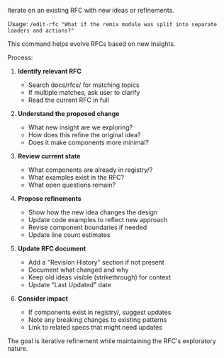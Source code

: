 Iterate on an existing RFC with new ideas or refinements.

Usage: `/edit-rfc "What if the remix module was split into separate loaders and actions?"`

This command helps evolve RFCs based on new insights.

Process:

1. **Identify relevant RFC**
   - Search docs/rfcs/ for matching topics
   - If multiple matches, ask user to clarify
   - Read the current RFC in full

2. **Understand the proposed change**
   - What new insight are we exploring?
   - How does this refine the original idea?
   - Does it make components more minimal?

3. **Review current state**
   - What components are already in registry/?
   - What examples exist in the RFC?
   - What open questions remain?

4. **Propose refinements**
   - Show how the new idea changes the design
   - Update code examples to reflect new approach
   - Revise component boundaries if needed
   - Update line count estimates

5. **Update RFC document**
   - Add a "Revision History" section if not present
   - Document what changed and why
   - Keep old ideas visible (strikethrough) for context
   - Update "Last Updated" date

6. **Consider impact**
   - If components exist in registry/, suggest updates
   - Note any breaking changes to existing patterns
   - Link to related specs that might need updates

The goal is iterative refinement while maintaining the RFC's exploratory nature.
